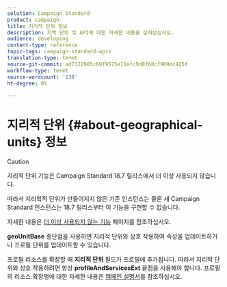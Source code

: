```yaml
---
solution: Campaign Standard
product: campaign
title: 지리적 단위 정보
description: 지역 단위 및 API에 대한 자세한 내용을 살펴보십시오.
audience: developing
content-type: reference
topic-tags: campaign-standard-apis
translation-type: tm+mt
source-git-commit: ad7322905c69f9575e11efc9d8f68cf909dc425f
workflow-type: tm+mt
source-wordcount: '138'
ht-degree: 0%

---
```



# 지리적 단위 {#about-geographical-units} 정보

>[!CAUTION]
>
>지리적 단위 기능은 Campaign Standard 18.7 릴리스에서 더 이상 사용되지 않습니다.
>
>따라서 지리학적 단위가 만들어지지 않은 기존 인스턴스는 물론 새 Campaign Standard 인스턴스는 18.7 릴리스부터 이 기능을 구현할 수 없습니다.
>
>자세한 내용은 <a href="https://experienceleague.adobe.com/docs/campaign-standard/using/release-notes/deprecated-features.html">더 이상 사용되지 않는 기능</a> 페이지를 참조하십시오.

**geoUnitBase** 종단점을 사용하면 지리적 단위와 상호 작용하여 속성을 업데이트하거나 프로필 단위를 업데이트할 수 있습니다.

프로필 리소스를 확장할 때 **지리적 단위** 필드가 프로필에 추가됩니다. 따라서 지리적 단위와 상호 작용하려면 항상 **profileAndServicesExt** 끝점을 사용해야 합니다. 프로필의 리소스 확장명에 대한 자세한 내용은 [캠페인 설명서](https://helpx.adobe.com/campaign/standard/administration/using/organizational-units.html#partitioning-profiles)를 참조하십시오.
